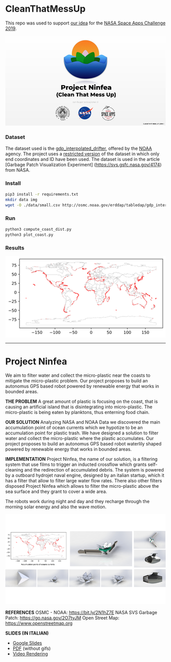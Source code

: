 # CleanThatMessUp
This repo was used to support [our idea](https://2019.spaceappschallenge.org/challenges/earths-oceans/trash-cleanup/teams/cleanthatmessup/project) for the [NASA Space Apps Challenge 2019](https://www.spaceappschallenge.org/).

![Logo](src/logo.png)

### Dataset
The dataset used is the [gdp_interpolated_drifter](http://osmc.noaa.gov/erddap/tabledap/gdp_interpolated_drifter.html), offered by the [NOAA](https://www.noaa.gov/) agency. The project uses a [restricted version](http://osmc.noaa.gov/erddap/tabledap/gdp_interpolated_drifter.csv?ID%2Celat%2Celon&distinct()) of the dataset in which only end coordinates and ID have been used.
The dataset is used in the article [Garbage Patch Visualization Experiment] (https://svs.gsfc.nasa.gov/4174) from NASA.
### Install
```bash
pip3 install -r requirements.txt
mkdir data img
wget -O ./data/small.csv http://osmc.noaa.gov/erddap/tabledap/gdp_interpolated_drifter.csv?ID%2Celat%2Celon&distinct()
```

### Run
```bash
python3 compute_coast_dist.py
python3 plot_coast.py
```

### Results
![Target coasts](img/coast.png)

-------------------------------------------------------------------

# Project Ninfea
We aim to filter water and collect the micro-plastic near the coasts to mitigate the micro-plastic problem. Our project proposes to build an autonomus GPS based robot powered by renewable energy that works in bounded areas.


**THE PROBLEM**
A great amount of plastic is focusing on the coast, that is causing an artificial island that is disintegrating into micro-plastic. The micro-plastic is being eaten by planktons, thus enterning food chain.


**OUR SOLUTION**
Analyzing NASA and NOAA Data we discovered the main accumulation point of ocean currents which we hypotize to be an accumulation point for plastic trash. We have designed a solution to filter water and collect the micro-plastic where the plastic accumulates. Our project proposes to build an autonomus GPS based robot waterlily shaped powered by renewable energy that works in bounded areas.


**IMPLEMENTATION**
Project Ninfea, the name of our solution, is a filtering system that use films to trigger an inducted crossflow which grants self-cleaning and the redirection of accumulated debris. The system is powered by a outboard hydrojet naval engine, designed by an italian startup, which it has a filter that allow to filter large water flow rates. There also other filters disposed Project Ninfea which allows to filter the micro-plastic above the sea surface and they grant to cover a wide area.

The robots work during night and day and they recharge through the morning solar energy and also the wave motion.

![Render](src/rendering.png)


**REFERENCES**
OSMC - NOAA: https://bit.ly/2N1hZ7E
NASA SVS Garbage Patch: https://go.nasa.gov/2O7tyJM 
Open Street Map: https://www.openstreetmap.org


**SLIDES (IN ITALIAN)**
- [Google Slides](https://bit.ly/CTMUslide)
- [PDF](src/slides.pdf) (without gifs)
- [Video Rendering](src/rendering.mp4)